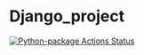 # Django_project
[![Python-package Actions Status](https://github.com/akimov228aleksei/Django_project/workflows/Python-package/badge.svg)](https://github.com/akimov228aleksei/Django-project/actions)
